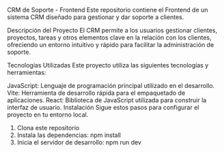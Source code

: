CRM de Soporte - Frontend
Este repositorio contiene el Frontend de un sistema CRM diseñado para gestionar y dar soporte a clientes.

Descripción del Proyecto
El CRM permite a los usuarios gestionar clientes, proyectos, tareas y otros elementos clave en la relación con los clientes, ofreciendo un entorno intuitivo y rápido para facilitar la administración de soporte.

Tecnologías Utilizadas
Este proyecto utiliza las siguientes tecnologías y herramientas:

JavaScript: Lenguaje de programación principal utilizado en el desarrollo.
Vite: Herramienta de desarrollo rápida para el empaquetado de aplicaciones.
React: Biblioteca de JavaScript utilizada para construir la interfaz de usuario.
Instalación
Sigue estos pasos para configurar el proyecto en tu entorno local.

1. Clona este repositorio
2. Instala las dependencias:
    npm install
3. Inicia el servidor de desarrollo:
    npm run dev